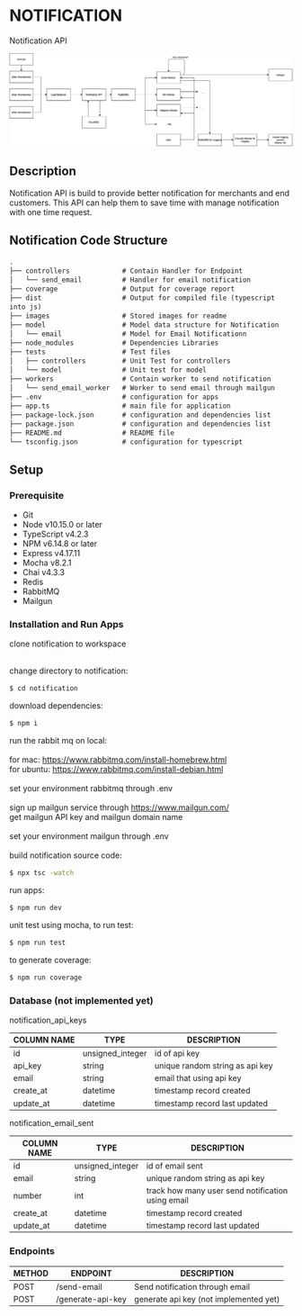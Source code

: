# NOTIFICATION
Notification API

![Alt text](images/notification_diagram.jpg?raw=true)

## Description
Notification API is build to provide better notification for merchants and end customers. This API can help them to save time with manage notification with one time request. 

## Notification Code Structure
```
.
├── controllers             # Contain Handler for Endpoint
│   └── send_email          # Handler for email notification
├── coverage                # Output for coverage report
├── dist                    # Output for compiled file (typescript into js)
├── images                  # Stored images for readme
├── model                   # Model data structure for Notification
│   └── email               # Model for Email Notificationn
├── node_modules            # Dependencies Libraries
├── tests                   # Test files
│   ├── controllers         # Unit Test for controllers
│   └── model               # Unit test for model
├── workers                 # Contain worker to send notification
│   └── send_email_worker   # Worker to send email through mailgun
├── .env                    # configuration for apps
├── app.ts                  # main file for application
├── package-lock.json       # configuration and dependencies list
├── package.json            # configuration and dependencies list
├── README.md               # README file
└── tsconfig.json           # configuration for typescript
```

## Setup
### Prerequisite

- Git
- Node v10.15.0 or later
- TypeScript v4.2.3
- NPM v6.14.8 or later
- Express v4.17.11
- Mocha v8.2.1
- Chai v4.3.3
- Redis
- RabbitMQ
- Mailgun

### Installation and Run Apps
clone notification to workspace<br />
<br />

change directory to notification:
```sh
$ cd notification
```

download dependencies:
```sh
$ npm i
```

run the rabbit mq on local: <br />
<br />
for mac: https://www.rabbitmq.com/install-homebrew.html <br />
for ubuntu: https://www.rabbitmq.com/install-debian.html <br />
<br />
set your environment rabbitmq through .env <br />
<br />
sign up mailgun service through https://www.mailgun.com/ <br />
get mailgun API key and mailgun domain name <br />
<br />
set your environment mailgun through .env <br />
<br />
build notification source code:

```sh
$ npx tsc -watch
```

run apps:

```sh
$ npm run dev
```

unit test using mocha, to run test:

```sh
$ npm run test
```

to generate coverage:

```sh
$ npm run coverage
```

### Database (not implemented yet)

notification_api_keys

COLUMN NAME | TYPE | DESCRIPTION |
--- | --- | --- | 
id | unsigned_integer | id of api key |
api_key | string | unique random string as api key  |
email | string | email that using api key  |
create_at | datetime | timestamp record created  |
update_at | datetime | timestamp record last updated  |

notification_email_sent

COLUMN NAME | TYPE | DESCRIPTION |
--- | --- | --- | 
id | unsigned_integer | id of email sent |
email | string | unique random string as api key  |
number | int | track how many user send notification using email  |
create_at | datetime | timestamp record created  |
update_at | datetime | timestamp record last updated  |

### Endpoints

METHOD | ENDPOINT | DESCRIPTION |
--- | --- | --- | 
POST | /send-email | Send notification through email | 
POST | /generate-api-key | generate api key (not implemented yet) |

